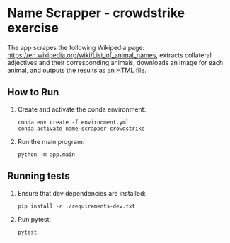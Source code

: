 # Name Scrapper - crowdstrike exercise 

The app scrapes the following Wikipedia page: https://en.wikipedia.org/wiki/List_of_animal_names, extracts collateral adjectives and their corresponding animals, downloads an image for each animal, and outputs the results as an HTML file.

## How to Run

1. Create and activate the conda environment:
   ```
   conda env create -f environment.yml
   conda activate name-scrapper-crowdstrike
   ```
2. Run the main program:
   ```
   python -m app.main
   ````

## Running tests
1. Ensure that dev dependencies are installed:
   ```
   pip install -r ./requirements-dev.txt
   ```
2. Run pytest:
   ```
   pytest
   ```

